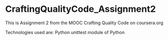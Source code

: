 CraftingQualityCode_Assignment2
===============================

This is Assignment 2 from the MOOC Crafting Quality Code on coursera.org

Technologies used are:
Python
unittest module of Python